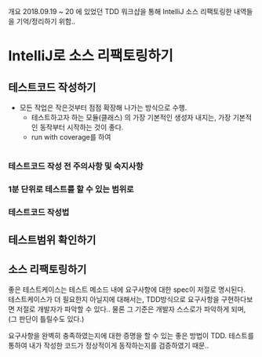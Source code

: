 개요
2018.09.19 ~ 20 에 있었던 TDD 워크샵을 통해 IntelliJ 소스 리팩토링한 내역들을 기억/정리하기 위함..

# IntelliJ로 소스 리팩토링하기
## 테스트코드 작성하기  
- 모든 작업은 작은것부터 점점 확장해 나가는 방식으로 수행.
  - 테스트하고자 하는 모듈(클래스) 의 가장 기본적인 생성자 내지는, 가장 기본적인 동작부터 시작하는 것이 좋다.
  - run with coverage를 하여 
  
``` 

```

### 테스트코드 작성 전 주의사항 및 숙지사항
### 1분 단위로 테스트를 할 수 있는 범위로
### 테스트코드 작성법
## 테스트범위 확인하기
## 소스 리팩토링하기



좋은 테스트케이스는 테스트 메소드 내에 요구사항에 대한 spec이 저절로 명시된다.  
테스트케이스가 더 필요한지 아닐지에 대해서는, TDD방식으로 요구사항을 구현하다보면 저절로 개발자가 파악할 수 있다..  물론 그 기준은 개발자 스스로가 파악하게 되며, (그 판단이 틀릴수도 있다.)  
  
요구사항을 완벽히 충족하였는지에 대한 증명을 할 수 있는 좋은 방법이 TDD. 테스트를 통하여 내가 작성한 코드가 정상적이게 동작하는지를 검증하였기 때문..  





